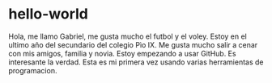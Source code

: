 # hello-world
Hola, me llamo Gabriel, me gusta mucho el futbol y el voley.
Estoy en el ultimo año del secundario del colegio Pìo IX.
Me gusta mucho salir a cenar con mis amigos, familia y novia.
Estoy empezando a usar GitHub. Es interesante la verdad.
Esta es mi primera vez usando varias herramientas de programacion.
